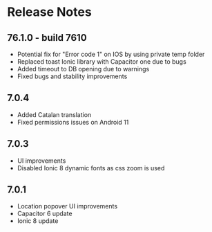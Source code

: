 # Release Notes

## 76.1.0 - build 7610
 - Potential fix for "Error code 1" on IOS by using private temp folder
 - Replaced toast Ionic library with Capacitor one due to bugs
 - Added timeout to DB opening due to warnings
 - Fixed bugs and stability improvements

## 7.0.4
 - Added Catalan translation
 - Fixed permissions issues on Android 11

## 7.0.3
 - UI improvements
 - Disabled Ionic 8 dynamic fonts as css zoom is used

## 7.0.1
 - Location popover UI improvements
 - Capacitor 6 update
 - Ionic 8 update
